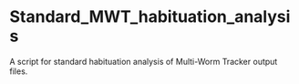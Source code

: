 # Standard_MWT_habituation_analysis

A script for standard habituation analysis of Multi-Worm Tracker output files. 